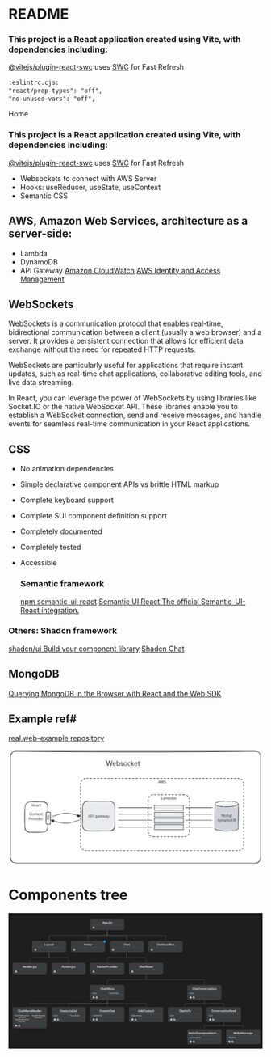 # README

### This project is a React application created using Vite, with dependencies including:

<a href="https://github.com/vitejs/vite-plugin-react-swc">@vitejs/plugin-react-swc</a> uses <a href="https://swc.rs/" rel="nofollow">SWC</a> for Fast Refresh

```dotnetcli
:eslintrc.cjs:
"react/prop-types": "off",
"no-unused-vars": "off",
```

Home

### This project is a React application created using Vite, with dependencies including:

[](https://github.com/vitejs/vite-plugin-react-swc)[@vitejs/plugin-react-swc](https://github.com/vitejs/vite-plugin-react-swc) uses [](https://swc.rs/)[SWC](https://swc.rs/) for Fast Refresh

- Websockets to connect with AWS Server
- Hooks: useReducer, useState, useContext
- Semantic CSS

## AWS, Amazon Web Services, architecture as a server-side:

- Lambda
- DynamoDB
- API Gateway [Amazon CloudWatch](https://aws.amazon.com/cloudwatch/) [AWS Identity and Access Management](https://aws.amazon.com/iam/)

## WebSockets

WebSockets is a communication protocol that enables real-time, bidirectional communication between a client (usually a web browser) and a server. It provides a persistent connection that allows for efficient data exchange without the need for repeated HTTP requests.

WebSockets are particularly useful for applications that require instant updates, such as real-time chat applications, collaborative editing tools, and live data streaming.

In React, you can leverage the power of WebSockets by using libraries like Socket.IO or the native WebSocket API. These libraries enable you to establish a WebSocket connection, send and receive messages, and handle events for seamless real-time communication in your React applications.

## CSS

- No animation dependencies

- Simple declarative component APIs vs brittle HTML markup

- Complete keyboard support

- Complete SUI component definition support

- Completely documented

- Completely tested

- Accessible
  
  ### Semantic framework
  
  [npm semantic-ui-react](https://www.npmjs.com/package/semantic-ui-react) [Semantic UI React The official Semantic-UI-React integration.](https://react.semantic-ui.com/)

### Others: Shadcn framework

[shadcn/ui Build your component library](https://ui.shadcn.com/) [Shadcn Chat](https://www.builtatlightspeed.com/theme/jakobhoeg-shadcn-chat)

## MongoDB

[Querying MongoDB in the Browser with React and the Web SDK](https://github.com/mongodb-developer/realm-web-example/tree/master)

## Example ref#

[real.web-example repository](https://github.com/mongodb-developer/realm-web-example/tree/master)

![websocket.jpg](./assets/websocket.jpg)

# Components tree

![components_Tree.jpg](./assets/components_Tree.jpg)
